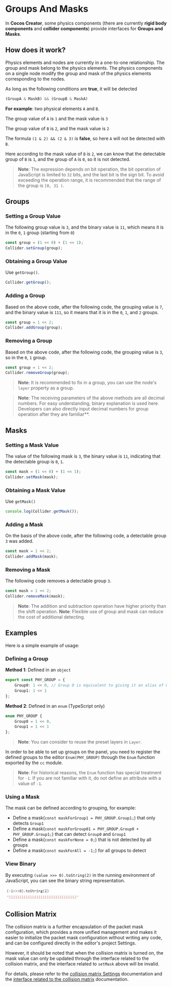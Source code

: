 # Groups And Masks

In __Cocos Creator__, some physics components (there are currently __rigid body components__ and __collider components__) provide interfaces for __Groups and Masks__.

## How does it work?

Physics elements and nodes are currently in a one-to-one relationship. The group and mask belong to the physics elements. The physics components on a single node modify the group and mask of the physics elements corresponding to the nodes.

As long as the following conditions are __true__, it will be detected

```ts
(GroupA & MaskB) && (GroupB & MaskA)
```

__For example__: two physical elements `A` and `B`.

The group value of `A` is `1` and the mask value is `3`

The group value of `B` is `2`, and the mask value is `2`

The formula `(1 & 2) && (2 & 3)` is __false__, so here `A` will not be detected with `B`.

Here according to the mask value of `B` is `2`, we can know that the detectable group of `B` is `1`, and the group of `A` is `0`, so it is not detected.

> **Note**: The expression depends on bit operation, the bit operation of JavaScript is limited to `32` bits, and the last bit is the sign bit. To avoid exceeding the operation range, it is recommended that the range of the group is `[0, 31 )`.

## Groups

### Setting a Group Value
The following group value is `3`, and the binary value is `11`, which means it is in the `0`, `1` group (starting from `0`)

```ts
const group = (1 << 0) + (1 << 1);
Collider.setGroup(group);
```

### Obtaining a Group Value
Use `getGroup()`.

```ts
Collider.getGroup();
```

### Adding a Group
Based on the above code, after the following code, the grouping value is `7`, and the binary value is `111`, so it means that it is in the `0`, `1`, and `2` groups.

```ts
const group = 1 << 2;
Collider.addGroup(group);
```

### Removing a Group
Based on the above code, after the following code, the grouping value is `3`, so in the `0`, `1` group.

```ts
const group = 1 << 2;
Collider.removeGroup(group);
```

> **Note**: It is recommended to fix in a group, you can use the node's `layer` property as a group.

> **Note**: The receiving parameters of the above methods are all decimal numbers. For easy understanding, binary explanation is used here. Developers can also directly input decimal numbers for group operation after they are familiar**.

## Masks

### Setting a Mask Value
The value of the following mask is `3`, the binary value is `11`, indicating that the detectable group is `0`, `1`.

```ts
const mask = (1 << 0) + (1 << 1);
Collider.setMask(mask);
```

### Obtaining a Mask Value
Use `getMask()`

```ts
console.log(Collider.getMask());
```

### Adding a Mask
  On the basis of the above code, after the following code, a detectable group `3` was added.

```ts
const mask = 1 << 2;
Collider.addMask(mask);
```

### Removing a Mask
  The following code removes a detectable group `3`.

```ts
const mask = 1 << 2;
Collider.removeMask(mask);
```

> **Note**: The addition and subtraction operation have higher priority than the shift operation.
> **Note**: Flexible use of group and mask can reduce the cost of additional detecting.

## Examples

Here is a simple example of usage:

### Defining a Group

**Method 1**: Defined in an `object`

```ts
export const PHY_GROUP = {
    Group0: 1 << 0, // Group 0 is equivalent to giving it an alias of Group0.
    Group1: 1 << 1
};
```

**Method 2**: Defined in an `enum` (TypeScript only)

```ts
enum PHY_GROUP {
    Group0 = 1 << 0,
    Group1 = 1 << 1
};
```

> **Note**: You can consider to reuse the preset layers in `Layer`.

In order to be able to set up groups on the panel, you need to register the defined groups to the editor `Enum(PHY_GROUP)` through the `Enum` function exported by the `cc` module.

> **Note**: For historical reasons, the `Enum` function has special treatment for `-1`. If you are not familiar with it, do not define an attribute with a value of `-1`.

### Using a Mask

The mask can be defined according to grouping, for example:

- Define a mask(`const maskForGroup1 = PHY_GROUP.Group1;`) that only detects `Group1` 
- Define a mask(`const maskForGroup01 = PHY_GROUP.Group0 + PHY_GROUP.Group1;`) that can detect `Group0` and `Group1` 
- Define a mask(`const maskForNone = 0;`) that is not detected by all groups 
- Define a mask(`const maskForAll = -1;`) for all groups to detect 

### View Binary

By executing `(value >>> 0).toString(2)` in the running environment of JavaScript, you can see the binary string representation.

![View binary](img/mask-all.jpg)

## Collision Matrix

The collision matrix is a further encapsulation of the packet mask configuration, which provides a more unified management and makes it easier to initialize the packet mask configuration without writing any code, and can be configured directly in the editor's project Settings.

However, it should be noted that when the collision matrix is turned on, the mask value can only be updated through the interface related to the collision matrix, and the interface related to `setMask` above will be invalid.

For details, please refer to the [collision matrix Settings](../editor/project/index.md#CollisionMatrix) documentation and the [interface related to the collision matrix](physics-system.md#Interfaces) documentation.
